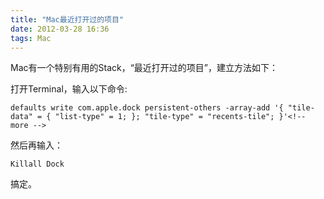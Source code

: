 ```yaml
---
title: "Mac最近打开过的项目"
date: 2012-03-28 16:36
tags: Mac
---
```


Mac有一个特别有用的Stack，“最近打开过的项目”，建立方法如下：

打开Terminal，输入以下命令:
```
defaults write com.apple.dock persistent-others -array-add '{ "tile-data" = { "list-type" = 1; }; "tile-type" = "recents-tile"; }'<!-- more -->
```
然后再输入：
```
Killall Dock
```
 搞定。